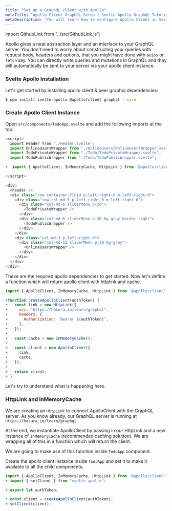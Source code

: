```yaml
---
title: "Set up a GraphQL client with Apollo"
metaTitle: "Apollo Client GraphQL Setup | Svelte Apollo GraphQL Tutorial"
metaDescription: "You will learn how to configure Apollo Client in Svelte by installing @apollo/client"
---
```


import GithubLink from "../src/GithubLink.js";

Apollo gives a neat abstraction layer and an interface to your GraphQL server. You don't need to worry about constructing your queries with request body, headers and options, that you might have done with `axios` or `fetch` say. You can directly write queries and mutations in GraphQL and they will automatically be sent to your server via your apollo client instance.

### Svelte Apollo Installation

Let's get started by installing apollo client & peer graphql dependencies:

```bash
$ npm install svelte-apollo @apollo/client graphql --save
```

### Create Apollo Client Instance

Open `src/components/TodoApp.svelte` and add the following imports at the top:

<GithubLink link="https://github.com/hasura/learn-graphql/blob/master/tutorials/frontend/svelte-apollo/app-final/src/components/TodoApp.svelte" text="src/components/TodoApp.svelte" />

```javascript
<script>
  import Header from "./Header.svelte";
  import OnlineUsersWrapper from "./OnlineUsers/OnlineUsersWrapper.svelte";
  import TodoPrivateWrapper from "./Todo/TodoPrivateWrapper.svelte";
  import TodoPublicWrapper from "./Todo/TodoPublicWrapper.svelte";

+  import { ApolloClient, InMemoryCache, HttpLink } from '@apollo/client';

</script>

<div>
  <header />
  <div class="row container-fluid p-left-right-0 m-left-right-0">
    <div class="row col-md-9 p-left-right-0 m-left-right-0">
      <div class="col-md-6 sliderMenu p-30">
        <TodoPrivateWrapper />
      </div>
      <div class="col-md-6 sliderMenu p-30 bg-gray border-right">
        <TodoPublicWrapper />
      </div>
    </div>
    <div class="col-md-3 p-left-right-0">
      <div class="col-md-12 sliderMenu p-30 bg-gray">
        <OnlineUsersWrapper />
      </div>
    </div>
  </div>
</div>
```

These are the required apollo dependencies to get started. Now let's define a function which will return apollo client with httplink and cache.

```javascript
import { ApolloClient, InMemoryCache, HttpLink } from '@apollo/client';

+function createApolloClient(authToken) {
+   const link = new HttpLink({
+     uri: "https://hasura.io/learn/graphql",
+     headers: {
+       Authorization: `Bearer ${authToken}`,
+     },
+   });
+
+   const cache = new InMemoryCache();
+
+   const client = new ApolloClient({
+     link,
+     cache,
+   });
+
+   return client;
+ }
```

Let's try to understand what is happening here.

### HttpLink and InMemoryCache

We are creating an `HttpLink` to connect ApolloClient with the GraphQL server. As you know already, our GraphQL server is running at `https://hasura.io/learn/graphql`

At the end, we instantiate ApolloClient by passing in our HttpLink and a new instance of `InMemoryCache` (recommended caching solution). We are wrapping all of this in a function which will return the client.

We are going to make use of this function inside `TodoApp` component.

Create the apollo client instance inside `TodoApp` and set it to make it available to all the child components.

```javascript
import { ApolloClient, InMemoryCache, HttpLink } from '@apollo/client';
+ import { setClient } from "svelte-apollo";

+ export let authToken;

+ const client = createApolloClient(authToken);
+ setClient(client);
```
